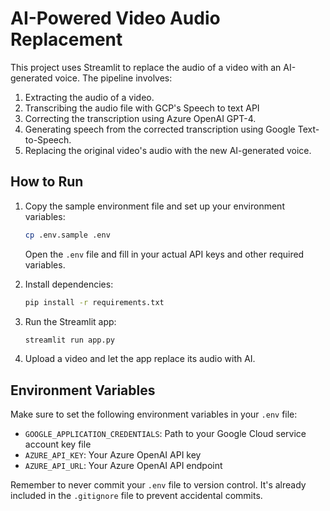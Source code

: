 # AI-Powered Video Audio Replacement

This project uses Streamlit to replace the audio of a video with an AI-generated voice. The pipeline involves:
1. Extracting the audio of a video.
2. Transcribing the audio file with GCP's Speech to text API
3. Correcting the transcription using Azure OpenAI GPT-4.
4. Generating speech from the corrected transcription using Google Text-to-Speech.
5. Replacing the original video's audio with the new AI-generated voice.

## How to Run

1. Copy the sample environment file and set up your environment variables:
    ```bash
    cp .env.sample .env
    ```
   Open the `.env` file and fill in your actual API keys and other required variables.

2. Install dependencies:
    ```bash
    pip install -r requirements.txt
    ```

3. Run the Streamlit app:
    ```bash
    streamlit run app.py
    ```

4. Upload a video and let the app replace its audio with AI.

## Environment Variables

Make sure to set the following environment variables in your `.env` file:

- `GOOGLE_APPLICATION_CREDENTIALS`: Path to your Google Cloud service account key file
- `AZURE_API_KEY`: Your Azure OpenAI API key
- `AZURE_API_URL`: Your Azure OpenAI API endpoint

Remember to never commit your `.env` file to version control. It's already included in the `.gitignore` file to prevent accidental commits.